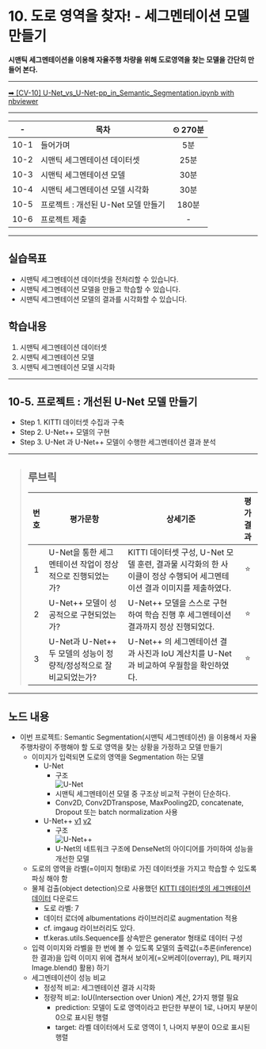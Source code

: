 # 10. 도로 영역을 찾자! - 세그멘테이션 모델 만들기

**시맨틱 세그멘테이션을 이용해 자율주행 차량을 위해 도로영역을 찾는 모델을 간단히 만들어 본다.**

---

[➡ [CV-10] U-Net_vs_U-Net-pp_in_Semantic_Segmentation.ipynb with nbviewer](https://nbviewer.org/github/HRPzz/AIFFEL/blob/main/GOING_DEEPER_CV/Node_10/%5BCV-10%5D%20U-Net_vs_U-Net-pp_in_Semantic_Segmentation.ipynb)

---

|-|목차|⏲ 270분|
|:---:|---|:---:|
|10-1| 들어가며 | 5분|
|10-2| 시맨틱 세그멘테이션 데이터셋 | 25분|
|10-3| 시맨틱 세그멘테이션 모델 | 30분|
|10-4| 시맨틱 세그멘테이션 모델 시각화 | 30분|
|10-5| 프로젝트 : 개선된 U-Net 모델 만들기 | 180분|
|10-6| 프로젝트 제출 |-|

---

## 실습목표

- 시맨틱 세그멘테이션 데이터셋을 전처리할 수 있습니다.
- 시맨틱 세그멘테이션 모델을 만들고 학습할 수 있습니다.
- 시맨틱 세그멘테이션 모델의 결과를 시각화할 수 있습니다.

## 학습내용

1. 시맨틱 세그멘테이션 데이터셋
2. 시맨틱 세그멘테이션 모델
3. 시맨틱 세그멘테이션 모델 시각화

---

## 10-5. 프로젝트 : 개선된 U-Net 모델 만들기

- Step 1. KITTI 데이터셋 수집과 구축
- Step 2. U-Net++ 모델의 구현
- Step 3. U-Net 과 U-Net++ 모델이 수행한 세그멘테이션 결과 분석

---

>## **루브릭**
>
>|번호|평가문항|상세기준|평가결과|
>|:---:|---|---|:---:|
>|1|U-Net을 통한 세그멘테이션 작업이 정상적으로 진행되었는가?|KITTI 데이터셋 구성, U-Net 모델 훈련, 결과물 시각화의 한 사이클이 정상 수행되어 세그멘테이션 결과 이미지를 제출하였다.|⭐|
>|2|U-Net++ 모델이 성공적으로 구현되었는가?|U-Net++ 모델을 스스로 구현하여 학습 진행 후 세그멘테이션 결과까지 정상 진행되었다.|⭐|
>|3|U-Net과 U-Net++ 두 모델의 성능이 정량적/정성적으로 잘 비교되었는가?|U-Net++ 의 세그멘테이션 결과 사진과 IoU 계산치를 U-Net과 비교하여 우월함을 확인하였다.|⭐|

---

## 노드 내용

- 이번 프로젝트: Semantic Segmentation(시맨틱 세그멘테이션) 을 이용해서 자율주행차량이 주행해야 할 도로 영역을 찾는 상황을 가정하고 모델 만들기
  - 이미지가 입력되면 도로의 영역을 Segmentation 하는 모델
    - U-Net
      - 구조<br>![U-Net](https://d3s0tskafalll9.cloudfront.net/media/images/u-net_1kfpgqE.max-800x600.png)
      - 시맨틱 세그멘테이션 모델 중 구조상 비교적 구현이 단순하다.
      - Conv2D, Conv2DTranspose, MaxPooling2D, concatenate, Dropout 또는 batch normalization 사용
    - U-Net++ [v1](https://arxiv.org/abs/1807.10165) [v2](https://arxiv.org/abs/1912.05074)
      - 구조<br>![U-Net++](https://d3s0tskafalll9.cloudfront.net/media/images/GC-5-P-UNPP.max-800x600.png)
      - U-Net의 네트워크 구조에 DenseNet의 아이디어를 가미하여 성능을 개선한 모델
  - 도로의 영역을 라벨(=이미지 형태)로 가진 데이터셋을 가지고 학습할 수 있도록 파싱 해야 함
  - 물체 검출(object detection)으로 사용했던 [KITTI 데이터셋의 세그멘테이션 데이터](http://www.cvlibs.net/datasets/kitti/eval_semantics.php) 다운로드
    - 도로 라벨: 7
    - 데이터 로더에 albumentations 라이브러리로 augmentation 적용
    - cf. imgaug 라이브러리도 있다.
    - tf.keras.utils.Sequence를 상속받은 generator 형태로 데이터 구성
  - 입력 이미지와 라벨을 한 번에 볼 수 있도록 모델의 출력값(=추론(inference)한 결과)을 입력 이미지 위에 겹쳐서 보이게(=오버레이(overray), PIL 패키지 Image.blend() 활용) 하기
  - 세그멘테이션이 성능 비교
    - 정성적 비교: 세그멘테이션 결과 시각화
    - 정량적 비교: IoU(Intersection over Union) 계산, 2가지 행렬 필요
      - prediction: 모델이 도로 영역이라고 판단한 부분이 1로, 나머지 부분이 0으로 표시된 행렬
      - target: 라벨 데이터에서 도로 영역이 1, 나머지 부분이 0으로 표시된 행렬
